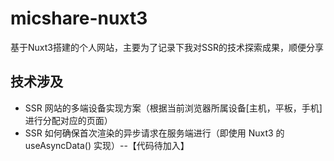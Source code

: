 # micshare-nuxt3
基于Nuxt3搭建的个人网站，主要为了记录下我对SSR的技术探索成果，顺便分享

## 技术涉及
* SSR 网站的多端设备实现方案（根据当前浏览器所属设备[主机，平板，手机]进行分配对应的页面）
* SSR 如何确保首次渲染的异步请求在服务端进行（即使用 Nuxt3 的 useAsyncData() 实现）--【代码待加入】
